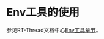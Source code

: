 # Env工具的使用

参见RT-Thread文档中心[Env工具章节](https://www.rt-thread.org/document/site/#/development-tools/env/env?id=%e7%bc%96%e8%af%91-bsp)。
